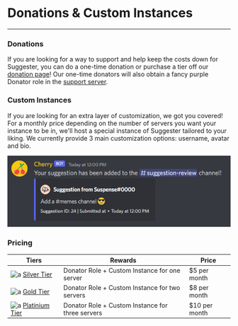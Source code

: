 # Donations & Custom Instances
---
### Donations

If you are looking for a way to support and help keep the costs down for Suggester, you can do a one-time donation or purchase a tier off our [donation page](https://ko-fi.com/suggester)! Our one-time donators will also obtain a fancy purple Donator role in the [support server](https://suggester.js.org/support).

### Custom Instances
If you are looking for an extra layer of customization, we got you covered! For a monthly price depending on the number of servers you want your instance to be in, we'll host a special instance of Suggester tailored to your liking.  We currently provide 3 main customization options: username, avatar and bio. 

![Custom Instance Example](/images/custom-instance-example.png)


### Pricing
| Tiers                                                                              | Rewards                                           | Price         |
|------------------------------------------------------------------------------------|---------------------------------------------------|---------------|
| ![a](https://cdn.discordapp.com/emojis/963759863505256470.webp?size=16) [Silver Tier](https://ko-fi.com/summary/54a88943-f7f1-4c2d-8ed8-076d616aeff8)      | Donator Role + Custom Instance for one server     | $5 per month  |
| ![a](https://cdn.discordapp.com/emojis/963759822715650089.webp?size=16) [Gold Tier](https://ko-fi.com/summary/d5964004-f812-4b15-9c1a-4f8718787217)        | Donator Role + Custom Instance for two servers    | $8 per month  |
| ![a](https://cdn.discordapp.com/emojis/963759846103076904.webp?size=16) [Platinium Tier](https://ko-fi.com/summary/415f47b3-26e7-4dd6-9b25-7b75fb8ac682)   | Donator Role + Custom Instance for three servers  | $10 per month |
